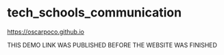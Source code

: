 # tech_schools_communication
https://oscarpoco.github.io

THIS DEMO LINK WAS PUBLISHED BEFORE THE WEBSITE WAS FINISHED
